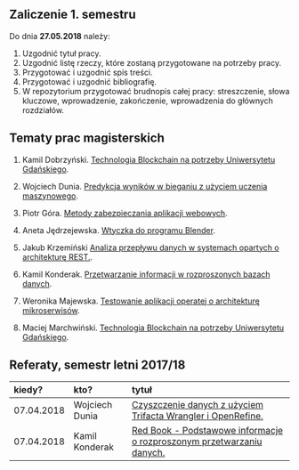 ## Zaliczenie 1. semestru

Do dnia **27.05.2018** należy:

1. Uzgodnić tytuł pracy.
1. Uzgodnić listę rzeczy, które zostaną przygotowane na potrzeby pracy.
1. Przygotować i uzgodnić spis treści.
1. Przygotować i uzgodnić bibliografię.
1. W repozytorium przygotować brudnopis całej pracy: streszczenie,
  słowa kluczowe, wprowadzenie, zakończenie,
  wprowadzenia do głównych rozdziałów.


## Tematy prac magisterskich

1. Kamil Dobrzyński.
[Technologia Blockchain na potrzeby Uniwersytetu Gdańskiego](https://github.com/kamdobrz/mgr).

1. Wojciech Dunia.
[Predykcja wyników w bieganiu z użyciem uczenia maszynowego](https://github.com/wdunia/magisterka).

1. Piotr Góra.
[Metody zabezpieczania aplikacji webowych](https://github.com/gorapiotr/mgr).

1. Aneta Jędrzejewska.
[Wtyczka do programu Blender](https://github.com/anejedrz/magisterka).

1. Jakub Krzemiński
[Analiza przepływu danych w systemach opartych o architekturę REST.](https://github.com/krzemson/magisterka).

1. Kamil Konderak.
[Przetwarzanie informacji w rozproszonych bazach danych](https://github.com/kamilkonderak/praca-magisterska).

1. Weronika Majewska.
[Testowanie aplikacji operatej o architekturę mikroserwisów](https://github.com/wermajew/praca-magisterska).

1. Maciej Marchwiński.
[Technologia Blockchain na potrzeby Uniwersytetu Gdańskiego](https://github.com/KaKaril/Praca-Magisterska-Marchwinski).


## Referaty, semestr letni 2017/18

| kiedy?     | kto?            | tytuł |
| :--------- | :-------------- | :---- |
| 07.04.2018 | Wojciech Dunia | [Czyszczenie danych z użyciem Trifacta Wrangler i OpenRefine.](https://github.com/wdunia/magisterka/blob/master/referaty/czyszczenie-danych/referat-czyszczenie-danych.adoc) |
| 07.04.2018 | Kamil Konderak  | [Red Book - Podstawowe informacje o rozproszonym przetwarzaniu danych.](https://github.com/kamilkonderak/praca-magisterska/README.md)
